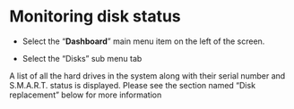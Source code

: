 # Monitoring disk status

- Select the “**Dashboard**” main menu item on the left of the screen.

- Select the “Disks” sub menu tab

A list of all the hard drives in the system along with their serial number and S.M.A.R.T. status is displayed. Please see the section named “Disk replacement” below for more information